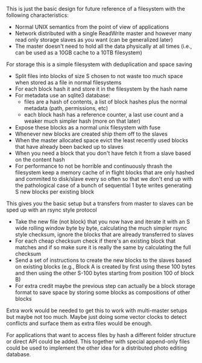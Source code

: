 This is just the basic design for future reference of a filesystem with the following characteristics:
- Normal UNIX semantics from the point of view of applications
- Network distributed with a single ReadWrite master and however many read only storage slaves as you want (can be generalized later)
- The master doesn't need to hold all the data physically at all times (i.e., can be used as a 10GB cache to a 10TB filesystem)


For storage this is a simple filesystem with deduplication and space saving
- Split files into blocks of size S chosen to not waste too much space when stored as a file in normal filesystems
- For each block hash it and store it in the filesystem by the hash name
- For metadata use an sqlite3 database:
  - files are a hash of contents, a list of block hashes plus the normal metadata (path, permissions, etc)
  - each block hash has a reference counter, a last use count and a weaker much simpler hash (more on that later)
- Expose these blocks as a normal unix filesystem with fuse
- Whenever new blocks are created ship them off to the slaves
- When the master allocated space evict the least recently used blocks that have already been backed up to slaves
- When you need a block that you don't have fetch it from a slave based on the content hash
- For performance to not be horrible and continuously thrash the filesystem keep a memory cache of in flight blocks that are only hashed and commited to disk/slave every so often so that we don't end up with the pathological case of a bunch of sequential 1 byte writes generating S new blocks per existing block

This gives you the basic setup but a transfers from master to slaves can be sped up with an rsync style protocol
- Take the new file (not block) that you now have and iterate it with an S wide rolling window byte by byte, calculating the much simpler rsync style checksum, ignore the blocks that are already transferred to slaves
- For each cheap checksum check if there's an existing block that matches and if so make sure it is really the same by calculating the full checksum
- Send a set of instructions to create the new blocks to the slaves based on existing blocks (e.g., Block A is created by first using these 100 bytes and then using the other S-100 bytes starting from position 100 of block B)
- For extra credit maybe the previous step can actually be a block storage format to save space by storing some blocks as compositions of other blocks

Extra work would be needed to get this to work with multi-master setups but maybe not too much. Maybe just doing some vector clocks to detect conflicts and surface them as extra files would be enough.

For applications that want to access files by hash a different folder structure or direct API could be added. This together with special append-only files could be used to implement the other idea for a distributed photo editing database.
